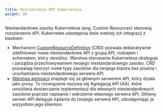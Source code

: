```yaml
---
title: Rozszerzanie API Kubernetesa
weight: 30
---
```


Niestandardowe zasoby Kubernetesa (ang. Custom Resources) stanowią rozszerzenie API. Kubernetes udostępnia dwie metody ich integracji z klastrem:

- Mechanizm [CustomResourceDefinition](/docs/concepts/extend-kubernetes/api-extension/custom-resources/)
  (CRD) pozwala deklaratywnie zdefiniować nowe niestandardowe API z
  grupą API, rodzajem i schematem, który określisz. Warstwa sterowania Kubernetesa
  obsługuje i zarządza przechowywaniem twojego niestandardowego zasobu. CRD pozwalają tworzyć
  nowe typy zasobów dla twojego klastra bez pisania i uruchamiania niestandardowego serwera API.
- [Warstwa agregacji](/docs/concepts/extend-kubernetes/api-extension/apiserver-aggregation/)
  znajduje się za głównym
  serwerem API, który działa jako proxy. To rozwiązanie nazywa się
  Agregacją API (AA), które umożliwia dostarczanie implementacji dla
  własnych niestandardowych zasobów poprzez napisanie i
  wdrożenie własnego serwera API. Główny serwer API deleguje
  żądania do twojego serwera API, udostępniając je wszystkim jego klientom.
